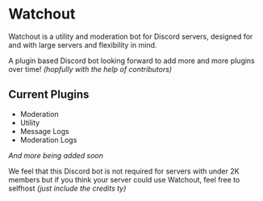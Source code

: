 # Watchout

Watchout is a utility and moderation bot for Discord servers, designed for and with large servers and flexibility in mind.

A plugin based Discord bot looking forward to add more and more plugins over time! *(hopfully with the help of contributors)*

## Current Plugins
- Moderation
- Utility
- Message Logs
- Moderation Logs

*And more being added soon*

We feel that this Discord bot is not required for servers with under 2K members but if you think your server could use Watchout, feel free to selfhost *(just include the credits ty)*
